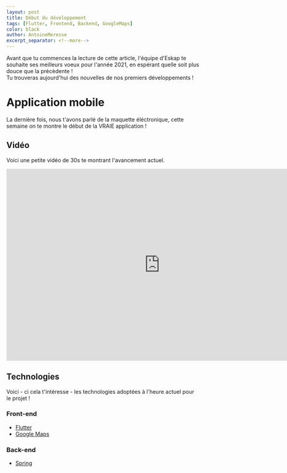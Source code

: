 ```yaml
---
layout: post
title: Début du développement
tags: [Flutter, Frontend, Backend, GoogleMaps]
color: black
author: AntoineMeresse
excerpt_separator: <!--more-->
---
```


Avant que tu commences la lecture de cette article, l'équipe d'Eskap te souhaite ses meilleurs voeux pour l'année 2021, en espérant quelle soit plus douce que la précèdente ! 
<br>
Tu trouveras aujourd'hui des nouvelles de nos premiers développements !

<!--more-->

# Application mobile

La dernière fois, nous t'avons parlé de la maquette éléctronique, cette semaine on te montre le début de la VRAIE application !

## Vidéo

Voici une petite vidéo de 30s te montrant l'avancement actuel.

<iframe width="800" height="500" src="https://www.youtube.com/embed/TZNDS5H8GmQ" frameborder="0" allow="accelerometer; autoplay; clipboard-write; encrypted-media; gyroscope; picture-in-picture" allowfullscreen></iframe>

## Technologies

Voici - ci cela t'intéresse - les technologies adoptées à l'heure actuel pour le projet !

### Front-end

- [Flutter](https://flutter.dev/)
- [Google Maps](https://pub.dev/packages/google_maps_flutter)

### Back-end

- [Spring](https://spring.io/)
